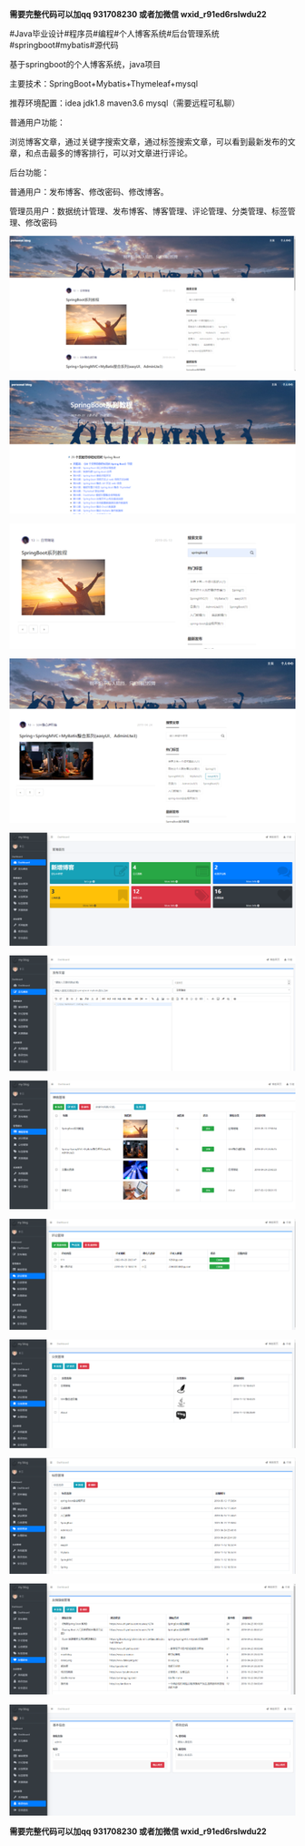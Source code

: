 **需要完整代码可以加qq  931708230 或者加微信  wxid_r91ed6rslwdu22**

#Java毕业设计#程序员#编程#个人博客系统#后台管理系统#springboot#mybatis#源代码

基于springboot的个人博客系统，java项目

主要技术：SpringBoot+Mybatis+Thymeleaf+mysql

推荐环境配置：idea jdk1.8 maven3.6 mysql（需要远程可私聊）

普通用户功能：

浏览博客文章，通过关键字搜索文章，通过标签搜索文章，可以看到最新发布的文章，和点击最多的博客排行，可以对文章进行评论。

后台功能：

普通用户：发布博客、修改密码、修改博客。

管理员用户：数据统计管理、发布博客、博客管理、评论管理、分类管理、标签管理、修改密码

![contents](./picture/picture1.png)

![contents](./picture/picture2.png)

![contents](./picture/picture3.png)

![contents](./picture/picture4.png)

![contents](./picture/picture5.png)

![contents](./picture/picture6.png)

![contents](./picture/picture7.png)

![contents](./picture/picture8.png)

![contents](./picture/picture9.png)

![contents](./picture/picture10.png)

![contents](./picture/picture11.png)

![contents](./picture/picture12.png)



**需要完整代码可以加qq  931708230 或者加微信  wxid_r91ed6rslwdu22**
